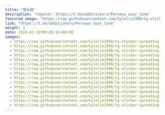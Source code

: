 ```yaml
---
title: "英仙座"
description: "regular: https://t.me/addstickers/Perseus_azur_lane"
featured_image: "https://raw.githubusercontent.com/kylelin1998/tg-sticker-spreading-worldwide-images/main/img/6708724f-7413-4d40-bf6b-76f304664b4e.jpg"
link: "https://t.me/addstickers/Perseus_azur_lane"
weight: 3
date: 2024-01-16T09:05:22+08:00
images:
  - https://raw.githubusercontent.com/kylelin1998/tg-sticker-spreading-worldwide-images/main/img/6708724f-7413-4d40-bf6b-76f304664b4e.jpg
  - https://raw.githubusercontent.com/kylelin1998/tg-sticker-spreading-worldwide-images/main/img/2cbe03dc-ac46-4500-82b9-7a4f851698eb.jpg
  - https://raw.githubusercontent.com/kylelin1998/tg-sticker-spreading-worldwide-images/main/img/6f912061-d5d8-4627-9ff7-5dfd912a81ac.jpg
  - https://raw.githubusercontent.com/kylelin1998/tg-sticker-spreading-worldwide-images/main/img/364719fb-ec2b-49ad-977b-f34201622a3a.jpg
  - https://raw.githubusercontent.com/kylelin1998/tg-sticker-spreading-worldwide-images/main/img/835f89a1-0072-4f1b-aeea-377b75f70e9c.jpg
  - https://raw.githubusercontent.com/kylelin1998/tg-sticker-spreading-worldwide-images/main/img/6945df7f-546d-446b-84d4-cd157c60fd6b.jpg
  - https://raw.githubusercontent.com/kylelin1998/tg-sticker-spreading-worldwide-images/main/img/707145d5-e01e-4f05-af1c-c3adc8422786.jpg
  - https://raw.githubusercontent.com/kylelin1998/tg-sticker-spreading-worldwide-images/main/img/c4c5d15e-31be-4f3c-8e76-d8da69f9852c.jpg
  - https://raw.githubusercontent.com/kylelin1998/tg-sticker-spreading-worldwide-images/main/img/5e5aec5c-745c-44cf-ab89-19d6a0510b20.jpg
  - https://raw.githubusercontent.com/kylelin1998/tg-sticker-spreading-worldwide-images/main/img/33a3d3de-3cce-41e5-a6ef-70b6994db2b4.jpg
  - https://raw.githubusercontent.com/kylelin1998/tg-sticker-spreading-worldwide-images/main/img/438e8abe-6e18-40a4-9577-b9ca559edea3.jpg
  - https://raw.githubusercontent.com/kylelin1998/tg-sticker-spreading-worldwide-images/main/img/11526680-16db-49e1-827d-c98cbe1e75b6.jpg
  - https://raw.githubusercontent.com/kylelin1998/tg-sticker-spreading-worldwide-images/main/img/79cff2e6-5fc9-4cb4-a515-cb0bc9ecc09b.jpg
  - https://raw.githubusercontent.com/kylelin1998/tg-sticker-spreading-worldwide-images/main/img/178798d0-b62e-460e-af2f-57cb1c53f239.jpg
  - https://raw.githubusercontent.com/kylelin1998/tg-sticker-spreading-worldwide-images/main/img/dadc4295-685c-44ae-94bc-7def23abfe48.jpg
---
```

